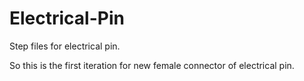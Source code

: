 # Electrical-Pin
Step files for electrical pin.

So this is the first iteration for new female connector of electrical pin.
